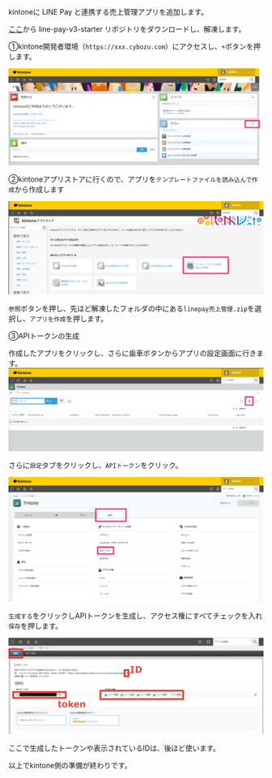kintoneに LINE Pay と連携する売上管理アプリを追加します。

[ここ](https://github.com/maztak/line-pay-v3-starter/archive/master.zip)から line-pay-v3-starter リポジトリをダウンロードし、解凍します。

①kintone開発者環境（`https://xxx.cybozu.com`）にアクセスし、`+`ボタンを押します。

![kintone_portal](https://raw.githubusercontent.com/maztak/katacoda-scenarios/master/setup-kintone-sales-management-app/img/kintone_portal.png)

②kintoneアプリストアに行くので、アプリを`テンプレートファイルを読み込んで作成`から作成します

![kintone_app_store](https://raw.githubusercontent.com/maztak/katacoda-scenarios/master/setup-kintone-sales-management-app/img/kintone_app_store.png)

`参照`ボタンを押し、先ほど解凍したフォルダの中にある`linepay売上管理.zip`を選択し、`アプリを作成`を押します。

③APIトークンの生成

作成したアプリをクリックし、さらに歯車ボタンからアプリの設定画面に行きます。
![kintone_linepay_record_list](https://raw.githubusercontent.com/maztak/katacoda-scenarios/master/setup-kintone-sales-management-app/img/kintone_linepay_record_list.png)


さらに`設定`タブをクリックし、`APIトークン`をクリック。

![kintone_app_setting](https://raw.githubusercontent.com/maztak/katacoda-scenarios/master/setup-kintone-sales-management-app/img/kintone_app_setting.png)

`生成する`をクリックしAPIトークンを生成し、アクセス権にすべてチェックを入れ`保存`を押します。

![kintone_api_token](https://raw.githubusercontent.com/maztak/katacoda-scenarios/master/setup-kintone-sales-management-app/img/kintone_api_token_generated.png)

ここで生成したトークンや表示されているIDは、後ほど使います。

以上でkintone側の準備が終わりです。